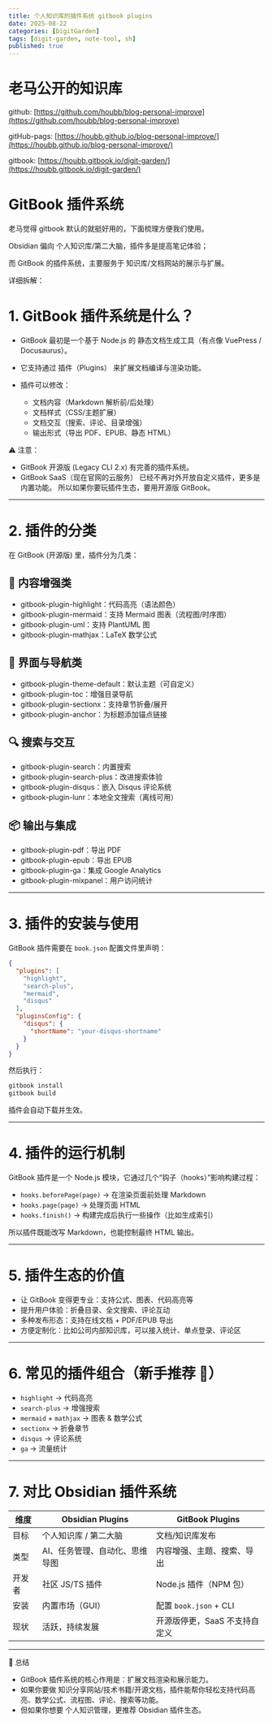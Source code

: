 ```yaml
---
title: 个人知识库的插件系统 gitbook plugins
date: 2025-08-22
categories: [DigitGarden]
tags: [digit-garden, note-tool, sh]
published: true
---
```



# 老马公开的知识库

github: [https://github.com/houbb/blog-personal-improve](https://github.com/houbb/blog-personal-improve)

gitHub-pags: [https://houbb.github.io/blog-personal-improve/](https://houbb.github.io/blog-personal-improve/)

gitbook: [https://houbb.gitbook.io/digit-garden/](https://houbb.gitbook.io/digit-garden/)

# GitBook 插件系统

老马觉得 gitbook 默认的就挺好用的，下面梳理方便我们使用。

Obsidian 偏向 个人知识库/第二大脑，插件多是提高笔记体验；

而 GitBook 的插件系统，主要服务于 知识库/文档网站的展示与扩展。

详细拆解：

# 1. GitBook 插件系统是什么？

* GitBook 最初是一个基于 Node.js 的 静态文档生成工具（有点像 VuePress / Docusaurus）。
* 它支持通过 插件（Plugins） 来扩展文档编译与渲染功能。
* 插件可以修改：

  * 文档内容（Markdown 解析前/后处理）
  * 文档样式（CSS/主题扩展）
  * 文档交互（搜索、评论、目录增强）
  * 输出形式（导出 PDF、EPUB、静态 HTML）

⚠️ 注意：

* GitBook 开源版 (Legacy CLI 2.x) 有完善的插件系统。
* GitBook SaaS（现在官网的云服务） 已经不再对外开放自定义插件，更多是内置功能。
  所以如果你要玩插件生态，要用开源版 GitBook。

---

# 2. 插件的分类

在 GitBook (开源版) 里，插件分为几类：

## 📄 内容增强类

* gitbook-plugin-highlight：代码高亮（语法颜色）
* gitbook-plugin-mermaid：支持 Mermaid 图表（流程图/时序图）
* gitbook-plugin-uml：支持 PlantUML 图
* gitbook-plugin-mathjax：LaTeX 数学公式

## 🎨 界面与导航类

* gitbook-plugin-theme-default：默认主题（可自定义）
* gitbook-plugin-toc：增强目录导航
* gitbook-plugin-sectionx：支持章节折叠/展开
* gitbook-plugin-anchor：为标题添加锚点链接

## 🔍 搜索与交互

* gitbook-plugin-search：内置搜索
* gitbook-plugin-search-plus：改进搜索体验
* gitbook-plugin-disqus：嵌入 Disqus 评论系统
* gitbook-plugin-lunr：本地全文搜索（离线可用）

## 📦 输出与集成

* gitbook-plugin-pdf：导出 PDF
* gitbook-plugin-epub：导出 EPUB
* gitbook-plugin-ga：集成 Google Analytics
* gitbook-plugin-mixpanel：用户访问统计

---

# 3. 插件的安装与使用

GitBook 插件需要在 `book.json` 配置文件里声明：

```json
{
  "plugins": [
    "highlight",
    "search-plus",
    "mermaid",
    "disqus"
  ],
  "pluginsConfig": {
    "disqus": {
      "shortName": "your-disqus-shortname"
    }
  }
}
```

然后执行：

```bash
gitbook install
gitbook build
```

插件会自动下载并生效。

---

# 4. 插件的运行机制

GitBook 插件是一个 Node.js 模块，它通过几个“钩子（hooks）”影响构建过程：

* `hooks.beforePage(page)` → 在渲染页面前处理 Markdown
* `hooks.page(page)` → 处理页面 HTML
* `hooks.finish()` → 构建完成后执行一些操作（比如生成索引）

所以插件既能改写 Markdown，也能控制最终 HTML 输出。

---

# 5. 插件生态的价值

* 让 GitBook 变得更专业：支持公式、图表、代码高亮等
* 提升用户体验：折叠目录、全文搜索、评论互动
* 多种发布形态：支持在线文档 + PDF/EPUB 导出
* 方便定制化：比如公司内部知识库，可以接入统计、单点登录、评论区

---

# 6. 常见的插件组合（新手推荐 🚀）

* `highlight` → 代码高亮
* `search-plus` → 增强搜索
* `mermaid` + `mathjax` → 图表 & 数学公式
* `sectionx` → 折叠章节
* `disqus` → 评论系统
* `ga` → 流量统计

---

# 7. 对比 Obsidian 插件系统

| 维度  | Obsidian Plugins | GitBook Plugins      |
| --- | ---------------- | -------------------- |
| 目标  | 个人知识库 / 第二大脑     | 文档/知识库发布             |
| 类型  | AI、任务管理、自动化、思维导图 | 内容增强、主题、搜索、导出        |
| 开发者 | 社区 JS/TS 插件      | Node.js 插件（NPM 包）    |
| 安装  | 内置市场（GUI）        | 配置 `book.json` + CLI |
| 现状  | 活跃，持续发展          | 开源版停更，SaaS 不支持自定义    |

---

📌 总结

* GitBook 插件系统的核心作用是：扩展文档渲染和展示能力。
* 如果你要做 知识分享网站/技术书籍/开源文档，插件能帮你轻松支持代码高亮、数学公式、流程图、评论、搜索等功能。
* 但如果你想要 个人知识管理，更推荐 Obsidian 插件生态。
